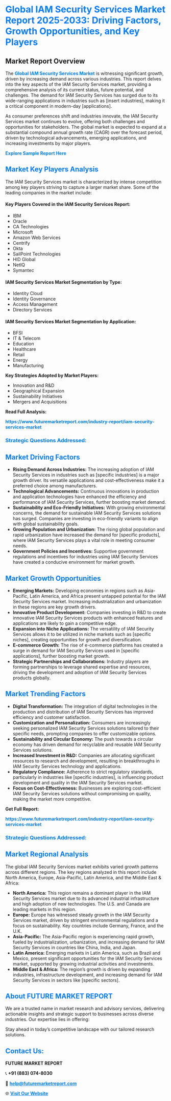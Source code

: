 <h1 style="color: #007BFF;">Global IAM Security Services Market Report 2025-2033: Driving Factors, Growth Opportunities, and Key Players</h1>

<section id="overview">
<h2>Market Report Overview</h2>
<p>The <a href="https://www.futuremarketreport.com/industry-report/iam-security-services-market" style="color: #007BFF; text-decoration: none;"><strong>Global IAM Security Services Market</strong></a> is witnessing significant growth, driven by increasing demand across various industries. This report delves into the key aspects of the IAM Security Services market, providing a comprehensive analysis of its current status, future potential, and challenges. The demand for IAM Security Services has surged due to its wide-ranging applications in industries such as [insert industries], making it a critical component in modern-day [applications].</p>
<p>As consumer preferences shift and industries innovate, the IAM Security Services market continues to evolve, offering both challenges and opportunities for stakeholders. The global market is expected to expand at a substantial compound annual growth rate (CAGR) over the forecast period, driven by technological advancements, emerging applications, and increasing investments by major players.</p>
</section>

<section id="overview">
<p><a href="https://www.futuremarketreport.com/request-sample/reportId=108583" style="color: #007BFF; text-decoration: none;"><strong>Explore Sample Report Here</strong></a></p>
</section>

<section id="key-players">
<h2 style="color: #007BFF;">Market Key Players Analysis</h2>
<p>The IAM Security Services market is characterized by intense competition among key players striving to capture a larger market share. Some of the leading companies in the market include:</p>
<h4>Key Players Covered in the IAM Security Services Report:</h4>
<ul><li>IBM</li><li>Oracle</li><li>CA Technologies</li><li>Microsoft</li><li>Amazon Web Services</li><li>Centrify</li><li>Okta</li><li>SailPoint Technologies</li><li>HID Global</li><li>NetIQ</li><li>Symantec</li></ul>
<h4>IAM Security Services Market Segmentation by Type:</h4>
<ul><li>Identity Cloud</li><li>Identity Governance</li><li>Access Management</li><li>Directory Services</li></ul>

<h4>IAM Security Services Market Segmentation by Application:</h4>
<ul><li>BFSI</li><li>IT &amp; Telecom</li><li>Education</li><li>Healthcare</li><li>Retail</li><li>Energy</li><li>Manufacturing</li></ul>
<p><strong>Key Strategies Adopted by Market Players:</strong></p>
<ul>
<li>Innovation and R&D</li>
<li>Geographical Expansion</li>
<li>Sustainability Initiatives</li>
<li>Mergers and Acquisitions</li>
</ul>
</section>

<section>
<p><strong>Read Full Analysis: </strong></p><a href="https://www.futuremarketreport.com/industry-report/iam-security-services-market" style="color: #007BFF; text-decoration: none;"><strong>https://www.futuremarketreport.com/industry-report/iam-security-services-market</strong></a>
<h3 style="color: #007BFF;">Strategic Questions Addressed:</h3>
</section>

<section id="driving-factors">
<h2 style="color: #007BFF;">Market Driving Factors</h2>
<ul>
<li><strong>Rising Demand Across Industries:</strong> The increasing adoption of IAM Security Services in industries such as [specific industries] is a major growth driver. Its versatile applications and cost-effectiveness make it a preferred choice among manufacturers.</li>
<li><strong>Technological Advancements:</strong> Continuous innovations in production and application technologies have enhanced the efficiency and performance of IAM Security Services, further boosting market demand.</li>
<li><strong>Sustainability and Eco-Friendly Initiatives:</strong> With growing environmental concerns, the demand for sustainable IAM Security Services solutions has surged. Companies are investing in eco-friendly variants to align with global sustainability goals.</li>
<li><strong>Growing Population and Urbanization:</strong> The rising global population and rapid urbanization have increased the demand for [specific products], where IAM Security Services plays a vital role in meeting consumer needs.</li>
<li><strong>Government Policies and Incentives:</strong> Supportive government regulations and incentives for industries using IAM Security Services have created a conducive environment for market growth.</li>
</ul>
</section>

<section id="growth-opportunities">
<h2 style="color: #007BFF;">Market Growth Opportunities</h2>
<ul>
<li><strong>Emerging Markets:</strong> Developing economies in regions such as Asia-Pacific, Latin America, and Africa present untapped potential for the IAM Security Services market. Increasing industrialization and urbanization in these regions are key growth drivers.</li>
<li><strong>Innovative Product Development:</strong> Companies investing in R&D to create innovative IAM Security Services products with enhanced features and applications are likely to gain a competitive edge.</li>
<li><strong>Expansion into Niche Applications:</strong> The versatility of IAM Security Services allows it to be utilized in niche markets such as [specific niches], creating opportunities for growth and diversification.</li>
<li><strong>E-commerce Growth:</strong> The rise of e-commerce platforms has created a surge in demand for IAM Security Services used in [specific applications], further boosting market growth.</li>
<li><strong>Strategic Partnerships and Collaborations:</strong> Industry players are forming partnerships to leverage shared expertise and resources, driving the development and adoption of IAM Security Services products globally.</li>
</ul>
</section>

<section id="trending-factors">
<h2 style="color: #007BFF;">Market Trending Factors</h2>
<ul>
<li><strong>Digital Transformation:</strong> The integration of digital technologies in the production and distribution of IAM Security Services has improved efficiency and customer satisfaction.</li>
<li><strong>Customization and Personalization:</strong> Consumers are increasingly seeking personalized IAM Security Services solutions tailored to their specific needs, prompting companies to offer customizable options.</li>
<li><strong>Sustainability and Circular Economy:</strong> The push towards a circular economy has driven demand for recyclable and reusable IAM Security Services solutions.</li>
<li><strong>Increased Investment in R&D:</strong> Companies are allocating significant resources to research and development, resulting in breakthroughs in IAM Security Services technology and applications.</li>
<li><strong>Regulatory Compliance:</strong> Adherence to strict regulatory standards, particularly in industries like [specific industries], is influencing product development and quality in the IAM Security Services market.</li>
<li><strong>Focus on Cost-Effectiveness:</strong> Businesses are exploring cost-efficient IAM Security Services solutions without compromising on quality, making the market more competitive.</li>
</ul>
</section>

<section>
<p><strong>Get Full Report: </strong></p><a href="https://www.futuremarketreport.com/industry-report/iam-security-services-market" style="color: #007BFF; text-decoration: none;"><strong>https://www.futuremarketreport.com/industry-report/iam-security-services-market</strong></a>
<h3 style="color: #007BFF;">Strategic Questions Addressed:</h3>
</section>


<section id="regional-analysis">
<h2 style="color: #007BFF;">Market Regional Analysis</h2>
<p>The global IAM Security Services market exhibits varied growth patterns across different regions. The key regions analyzed in this report include North America, Europe, Asia-Pacific, Latin America, and the Middle East & Africa:</p>
<ul>
<li><strong>North America:</strong> This region remains a dominant player in the IAM Security Services market due to its advanced industrial infrastructure and high adoption of new technologies. The U.S. and Canada are leading markets in this region.</li>
<li><strong>Europe:</strong> Europe has witnessed steady growth in the IAM Security Services market, driven by stringent environmental regulations and a focus on sustainability. Key countries include Germany, France, and the U.K.</li>
<li><strong>Asia-Pacific:</strong> The Asia-Pacific region is experiencing rapid growth, fueled by industrialization, urbanization, and increasing demand for IAM Security Services in countries like China, India, and Japan.</li>
<li><strong>Latin America:</strong> Emerging markets in Latin America, such as Brazil and Mexico, present significant opportunities for the IAM Security Services market, supported by growing industrial activities and investments.</li>
<li><strong>Middle East & Africa:</strong> The region’s growth is driven by expanding industries, infrastructure development, and increasing demand for IAM Security Services in sectors like [specific sectors].</li>
</ul>
</section>

<footer>
<h2 style="color: #007BFF;">About FUTURE MARKET REPORT</h2>
<p>We are a trusted name in market research and advisory services, delivering actionable insights and strategic support to businesses across diverse industries. Our expertise lies in offering:</p>

<p>Stay ahead in today’s competitive landscape with our tailored research solutions.</p>

<h2 style="color: #007BFF;">Contact Us:</h2>
<p><strong>FUTURE MARKET REPORT</strong></p>
<p>📞 <strong>+91 (883) 074-8030</strong></p>
<p>📧 <strong><a href="mailto:help@futuremarketreport.com" style="color: #007BFF;">help@futuremarketreport.com</a></strong></p>
<p>🌐 <strong><a href="https://www.futuremarketreport.com/" style="color: #007BFF;">Visit Our Website</a></strong></p>
</footer>